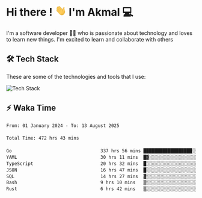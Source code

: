 # Hi there ! <img src="https://github.com/ABSphreak/ABSphreak/blob/master/gifs/Hi.gif" width="30"> I'm Akmal  💻

I'm a software developer 👨‍💻 who is passionate about technology and loves to learn new things. I'm excited to learn and collaborate with others

## 🛠️ Tech Stack

These are some of the technologies and tools that I use:

![Tech Stack](https://skillicons.dev/icons?i=typescript,nodejs,javascript,express,nest,sequelize,go,rabbitmq,python,solidity,react,vue,next,nuxtjs,webpack,vite,tailwindcss,bootstrap,css,scss,html,vercel,firebase,heroku,netlify,docker,postgresql,mongodb,redis,mysql,graphql,git,github,gitlab,vscode,figma,postman,pytorch,tensorflow,bash)

## ⚡ Waka Time
<!--START_SECTION:waka-->

```txt
From: 01 January 2024 - To: 13 August 2025

Total Time: 472 hrs 43 mins

Go                                 337 hrs 56 mins ██████████████████░░░░░░░   71.49 %
YAML                               30 hrs 11 mins  █▓░░░░░░░░░░░░░░░░░░░░░░░   06.39 %
TypeScript                         20 hrs 32 mins  █░░░░░░░░░░░░░░░░░░░░░░░░   04.35 %
JSON                               16 hrs 47 mins  █░░░░░░░░░░░░░░░░░░░░░░░░   03.55 %
SQL                                14 hrs 27 mins  ▓░░░░░░░░░░░░░░░░░░░░░░░░   03.06 %
Bash                               9 hrs 10 mins   ▒░░░░░░░░░░░░░░░░░░░░░░░░   01.94 %
Rust                               6 hrs 42 mins   ▒░░░░░░░░░░░░░░░░░░░░░░░░   01.42 %
```

<!--END_SECTION:waka-->


